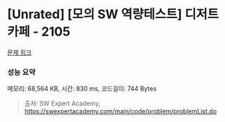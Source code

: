 # [Unrated] [모의 SW 역량테스트] 디저트 카페 - 2105 

[문제 링크](https://swexpertacademy.com/main/code/problem/problemDetail.do?contestProbId=AV5VwAr6APYDFAWu) 

### 성능 요약

메모리: 68,564 KB, 시간: 830 ms, 코드길이: 744 Bytes



> 출처: SW Expert Academy, https://swexpertacademy.com/main/code/problem/problemList.do